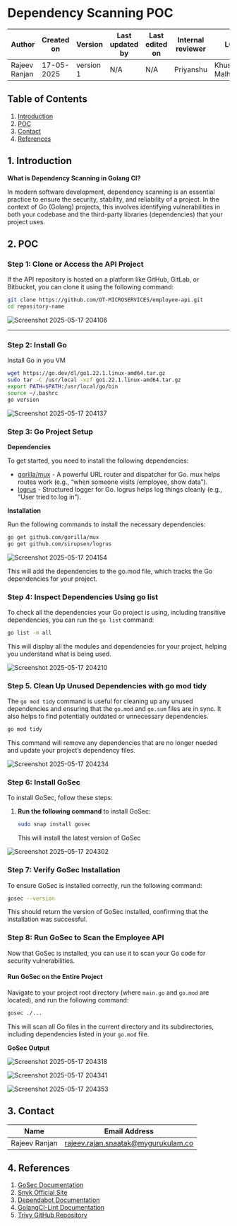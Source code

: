 # Dependency Scanning POC

| Author      | Created on  | Version    | Last updated by | Last edited on | Internal reviewer |   L0     |    L1     |    L2   |
|-------------|-------------|------------|-----------------|----------------|-------------------|----------|-----------|-----------|
| Rajeev Ranjan    | 17-05-2025     | version 1  | N/A        |     N/A   |     Priyanshu         | Khushi Malhotra  | Mukul Joshi     | Piyush Upadhyay  |


## Table of Contents
1. [Introduction](#1-introduction) 
2. [POC](#2-poc)
3. [Contact](#3-contact)
4. [References](#4-references)

## 1. Introduction
**What is Dependency Scanning in Golang CI?**

In modern software development, dependency scanning is an essential practice to ensure the security, stability, and reliability of a project. In the context of Go (Golang) projects, this involves identifying vulnerabilities in both your codebase and the third-party libraries (dependencies) that your project uses.

## 2. POC 


### Step 1: Clone or Access the API Project

If the API repository is hosted on a platform like GitHub, GitLab, or Bitbucket, you can clone it using the following command:

```bash
git clone https://github.com/OT-MICROSERVICES/employee-api.git
cd repository-name
```
![Screenshot 2025-05-17 204106](https://github.com/user-attachments/assets/79cb953b-2990-4c20-b728-557465731f0d)

---

### Step 2:   Install Go

Install Go in you VM

```bash
wget https://go.dev/dl/go1.22.1.linux-amd64.tar.gz
sudo tar -C /usr/local -xzf go1.22.1.linux-amd64.tar.gz
export PATH=$PATH:/usr/local/go/bin
source ~/.bashrc
go version
```

![Screenshot 2025-05-17 204137](https://github.com/user-attachments/assets/ab534fa5-5c8d-4d8d-8b39-956c04b5d45d)


### Step 3:   Go Project Setup



**Dependencies**

To get started, you need to install the following dependencies:

- [gorilla/mux](https://github.com/gorilla/mux) - A powerful URL router and dispatcher for Go. mux helps routes work (e.g., “when someone visits /employee, show data”).
- [logrus](https://github.com/sirupsen/logrus) - Structured logger for Go. logrus helps log things cleanly (e.g., “User tried to log in”).


**Installation**

Run the following commands to install the necessary dependencies:

```bash
go get github.com/gorilla/mux
go get github.com/sirupsen/logrus

```

![Screenshot 2025-05-17 204154](https://github.com/user-attachments/assets/22cd854d-cdcc-4877-bb8e-8a18872e95e5)



This will add the dependencies to the go.mod file, which tracks the Go dependencies for your project.

### Step 4: Inspect Dependencies Using go list
 
To check all the dependencies your Go project is using, including transitive dependencies, you can run the `go list` command:

```bash
go list -m all
```

This will display all the modules and dependencies for your project, helping you understand what is being used.

![Screenshot 2025-05-17 204210](https://github.com/user-attachments/assets/12dcc3ee-df29-42ab-9ebf-9dd442e9971b)


### Step 5. Clean Up Unused Dependencies with go mod tidy

The `go mod tidy` command is useful for cleaning up any unused dependencies and ensuring that the `go.mod` and `go.sum` files are in sync. It also helps to find potentially outdated or unnecessary dependencies.

```bash
go mod tidy
```

This command will remove any dependencies that are no longer needed and update your project’s dependency files.

![Screenshot 2025-05-17 204234](https://github.com/user-attachments/assets/8226a186-ccaa-4945-b2c1-24937832a109)


### Step 6:  Install GoSec

To install GoSec, follow these steps:

1. **Run the following command** to install GoSec:

   ```bash
   sudo snap install gosec
   ```

   This will install the latest version of GoSec

![Screenshot 2025-05-17 204302](https://github.com/user-attachments/assets/100b82fa-9d96-4946-91ec-9ba17b13d14e)


### Step 7: Verify GoSec Installation

To ensure GoSec is installed correctly, run the following command:

```bash
gosec --version
```

This should return the version of GoSec installed, confirming that the installation was successful.


### Step 8: Run GoSec to Scan the Employee API

Now that GoSec is installed, you can use it to scan your Go code for security vulnerabilities.

#### Run GoSec on the Entire Project

Navigate to your project root directory (where `main.go` and `go.mod` are located), and run the following command:

```bash
gosec ./...
```

This will scan all Go files in the current directory and its subdirectories, including dependencies listed in your `go.mod` file.

 **GoSec Output**

![Screenshot 2025-05-17 204318](https://github.com/user-attachments/assets/0717f0ed-169d-4e43-a7ab-72458b2f0a33)

![Screenshot 2025-05-17 204341](https://github.com/user-attachments/assets/98433b8e-4d77-4408-aca2-ec19aecb561d)

![Screenshot 2025-05-17 204353](https://github.com/user-attachments/assets/2e647dd4-87a6-4ebc-a460-b119b7761886)

## 3. Contact 

| Name| Email Address      |
|-----|--------------------------|
| Rajeev Ranjan          |     rajeev.rajan.snaatak@mygurukulam.co |

## 4. References

1. [GoSec Documentation](https://github.com/securego/gosec)
2. [Snyk Official Site](https://snyk.io/)
3. [Dependabot Documentation](https://docs.github.com/en/github/administering-a-repository/keeping-your-dependencies-updated-automatically)
4. [GolangCI-Lint Documentation](https://golangci-lint.run/)
5. [Trivy GitHub Repository](https://github.com/aquasecurity/trivy)
